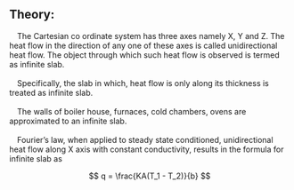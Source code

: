 <h2>Theory:</h2>

<p>
   &emsp;The Cartesian co ordinate system has three axes namely X, Y and Z. The heat flow in the direction of any one of these axes is called unidirectional heat flow. The object through which such heat flow is observed is termed as infinite slab. <br><br>
	&emsp;Specifically, the slab in which, heat flow is only along its thickness is treated as infinite slab.<br><br>
	&emsp;The walls of boiler house, furnaces, cold chambers, ovens are approximated to an infinite slab.<br><br> 
	&emsp;Fourier’s law, when applied to steady state conditioned, unidirectional heat flow along X axis with constant conductivity, results in the formula for infinite slab as
</p>

$$
   q = \frac{KA(T_1 - T_2)}{b}
$$